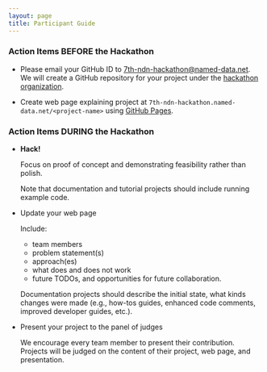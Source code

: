 ```yaml
---
layout: page
title: Participant Guide
---
```


### Action Items BEFORE the Hackathon

- Please email your GitHub ID to 7th-ndn-hackathon@named-data.net.  We will create a GitHub repository
for your project under the [hackathon organization](https://github.com/7th-ndn-hackathon).

- Create web page explaining project at `7th-ndn-hackathon.named-data.net/<project-name>` using [GitHub Pages](https://pages.github.com/).

### Action Items DURING the Hackathon

- **Hack!**

    Focus on proof of concept and demonstrating feasibility rather than polish.

    Note that documentation and tutorial projects should include running example code.

- Update your web page

    Include:

    - team members
    - problem statement(s)
    - approach(es)
    - what does and does not work
    - future TODOs, and opportunities for future collaboration.

    Documentation projects should describe the initial state, what kinds changes were made
    (e.g., how-tos guides, enhanced code comments, improved developer guides, etc.).

- Present your project to the panel of judges

    We encourage every team member to present their contribution.
    Projects will be judged on the content of their project, web page, and presentation.
